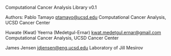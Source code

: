 Computational Cancer Analysis Library v0.1

Authors:
Pablo Tamayo
ptamayo@ucsd.edu
Computational Cancer Analysis, UCSD Cancer Center

Huwate (Kwat) Yeerna (Medetgul-Ernar)
kwat.medetgul.ernar@gmail.com
Computational Cancer Analysis, UCSD Cancer Center

James Jensen
jdjensen@eng.ucsd.edu
Laboratory of Jill Mesirov
